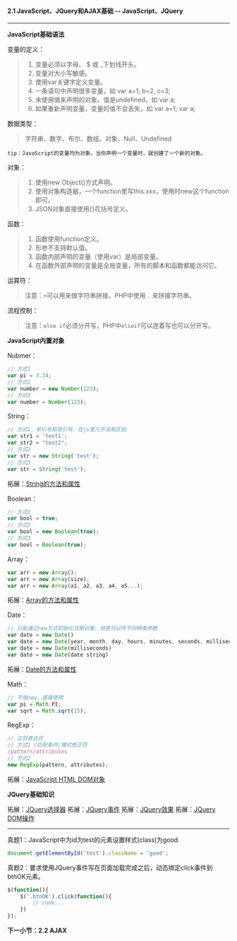 #### 2.1 JavaScript、JQuery和AJAX基础 --  JavaScript、JQuery
***

**JavaScript基础语法**

变量的定义：

> 1. 变量必须以字母、 $ 或 _下划线开头。
> 2. 变量对大小写敏感。
> 3. 使用var关键字定义变量。
> 4. 一条语句中声明很多变量，如 var a=1, b=2, c=3;
> 5. 未使用值来声明的对象，值是undefined，如 var a;
> 6. 如果重新声明变量，变量的值不会丢失，如 var a=1; var a;

数据类型：

> 字符串、数字、布尔、数组、对象、Null、Undefined

`tip：JavaScript的变量均为对象，当你声明一个变量时，就创建了一个新的对象。`

对象：

> 1. 使用new Object()方式声明。
> 2. 使用对象构造器，一个function里写this.xxx，使用时new这个function即可。
> 3. JSON对象直接使用{}花括号定义。

函数：

> 1. 函数使用function定义。
> 2. 形参不支持默认值。
> 3. 函数内部声明的变量（使用var）是局部变量。
> 4. 在函数外部声明的变量是全局变量，所有的脚本和函数都能访问它。

运算符：

> 注意：`+`可以用来做字符串拼接，PHP中使用 `.` 来拼接字符串。

流程控制：

> 注意：`else if`必须分开写，PHP中`elseif`可以连着写也可以分开写。

**JavaScript内置对象**

Nubmer：
```javascript
// 方式1
var pi = 3.14;
// 方式2
var number = new Number(123);
// 方式3
var number = Number(123);
```

String：
```javascript
// 方式1，单引号和双引号，在js里几乎没有区别
var str1 = 'test1';
var str2 = "test2";
// 方式2
var str = new String('test');
// 方式3
var str = String('test'); 
```
拓展：[String的方法和属性](https://www.w3school.com.cn/js/js_string_methods.asp)

Boolean：
```javascript
// 方式1
var bool = true;
// 方式2
var bool = new Boolean(true);
// 方式3
var bool = Boolean(true);
```

Array：
```javascript
var arr = new Array();
var arr = new Array(size);
var arr = new Array(a1, a2, a3, a4, a5...);
```
拓展：[Array的方法和属性](https://www.w3school.com.cn/js/js_array_methods.asp)

Date：
```javascript
// 只能通过new方式初始化日期对象，但是可以传不同种类参数
var date = new Date()
var date = new Date(year, month, day, hours, minutes, seconds, milliseconds)
var date = new Date(milliseconds)
var date = new Date(date string)
```
拓展：[Date的方法和属性](https://www.w3school.com.cn/js/js_date_methods.asp)

Math：
```javascript
// 不用new，直接使用
var pi = Math.PI;
var sqrt = Math.sqrt(15);
```

RegExp：
```javascript
// 正则表达式
// 方式1 /匹配条件/模式修正符
/pattern/attributes
// 方式2
new RegExp(pattern, attributes);
```

拓展：[JavaScript HTML DOM对象](https://www.w3school.com.cn/js/js_htmldom.asp)

**JQuery基础知识**

拓展：[JQuery选择器](https://www.runoob.com/jquery/jquery-ref-selectors.html)
拓展：[JQuery事件](https://www.runoob.com/jquery/jquery-ref-events.html)
拓展：[JQuery效果](https://www.runoob.com/jquery/jquery-hide-show.html)
拓展：[JQuery DOM操作](https://www.runoob.com/jquery/jquery-dom-get.html)

***
真题1：JavaScript中为id为test的元素设置样式(class)为good
```javascript
document.getElementById('test').className = 'good';
```
真题2：要求使用JQuery事件写在页面加载完成之后，动态绑定click事件到btnOK元素。
```javascript
$(function(){
	$('.btnOK').click(function(){
		// code...
	})
});
```
**下一小节：2.2 AJAX**
